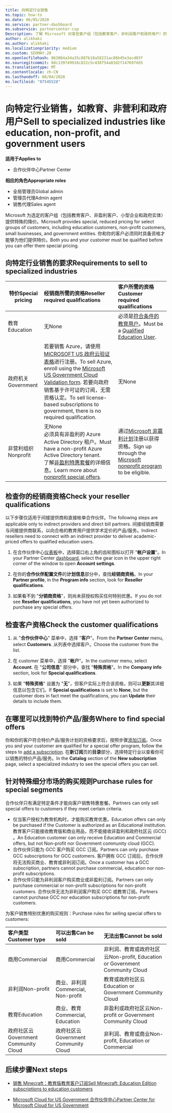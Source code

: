 ```yaml
---
title: 向特定行业销售
ms.topic: how-to
ms.date: 06/05/2020
ms.service: partner-dashboard
ms.subservice: partnercenter-csp
Description: 了解 Microsoft 对某些客户组（包括教育客户、非利润客户和政府用户）的特殊定价的定价。
author: alikhaki
ms.author: alikhaki
ms.localizationpriority: medium
ms.custom: SEOMAY.20
ms.openlocfilehash: 863084a34a35c887b18a58231ac86b45e3acd03f
ms.sourcegitcommit: 8dc139749916c822c5c438f54a03d2f147697dd5
ms.translationtype: MT
ms.contentlocale: zh-CN
ms.lasthandoff: 08/04/2020
ms.locfileid: "87545528"
---
```

# <a name="sell-to-specialized-industries-like-education-non-profit-and-government-users"></a><span data-ttu-id="7ea10-103">向特定行业销售，如教育、非营利和政府用户</span><span class="sxs-lookup"><span data-stu-id="7ea10-103">Sell to specialized industries like education, non-profit, and government users</span></span>

<span data-ttu-id="7ea10-104">**适用于**</span><span class="sxs-lookup"><span data-stu-id="7ea10-104">**Applies to**</span></span>

- <span data-ttu-id="7ea10-105">合作伙伴中心</span><span class="sxs-lookup"><span data-stu-id="7ea10-105">Partner Center</span></span>

<span data-ttu-id="7ea10-106">**相应的角色**</span><span class="sxs-lookup"><span data-stu-id="7ea10-106">**Appropriate roles**</span></span>

- <span data-ttu-id="7ea10-107">全局管理员</span><span class="sxs-lookup"><span data-stu-id="7ea10-107">Global admin</span></span>
- <span data-ttu-id="7ea10-108">管理员代理</span><span class="sxs-lookup"><span data-stu-id="7ea10-108">Admin agent</span></span>
- <span data-ttu-id="7ea10-109">销售代理</span><span class="sxs-lookup"><span data-stu-id="7ea10-109">Sales agent</span></span>

<span data-ttu-id="7ea10-110">Microsoft 为选定的客户组（包括教育客户、非盈利客户、小型企业和政府实体）提供特殊的降价。</span><span class="sxs-lookup"><span data-stu-id="7ea10-110">Microsoft provides special, reduced pricing for select groups of customers, including education customers, non-profit customers, small businesses, and government entities.</span></span> <span data-ttu-id="7ea10-111">你和你的客户必须同时具备资格才能够为他们提供特价。</span><span class="sxs-lookup"><span data-stu-id="7ea10-111">Both you and your customer must be qualified before you can offer them special pricing.</span></span> 

## <a name="requirements-to-sell-to-specialized-industries"></a><span data-ttu-id="7ea10-112">向特定行业销售的要求</span><span class="sxs-lookup"><span data-stu-id="7ea10-112">Requirements to sell to specialized industries</span></span>

|<span data-ttu-id="7ea10-113">**特价**</span><span class="sxs-lookup"><span data-stu-id="7ea10-113">**Special pricing**</span></span>   |<span data-ttu-id="7ea10-114">**经销商所需的资格**</span><span class="sxs-lookup"><span data-stu-id="7ea10-114">**Reseller required qualifications**</span></span>   |<span data-ttu-id="7ea10-115">**客户所需的资格**</span><span class="sxs-lookup"><span data-stu-id="7ea10-115">**Customer required qualifications**</span></span>   |
|----------------------------|:---------------------------------|:------------------------------------------|
|<span data-ttu-id="7ea10-116">教育</span><span class="sxs-lookup"><span data-stu-id="7ea10-116">Education</span></span>   |<span data-ttu-id="7ea10-117">无</span><span class="sxs-lookup"><span data-stu-id="7ea10-117">None</span></span>   | <span data-ttu-id="7ea10-118">必须是[符合条件的教育用户](https://www.microsoftvolumelicensing.com/DocumentSearch.aspx?Mode=3&DocumentTypeId=7)。</span><span class="sxs-lookup"><span data-stu-id="7ea10-118">Must be a [Qualified Education User](https://www.microsoftvolumelicensing.com/DocumentSearch.aspx?Mode=3&DocumentTypeId=7).</span></span>   |
|<span data-ttu-id="7ea10-119">政府机关</span><span class="sxs-lookup"><span data-stu-id="7ea10-119">Government</span></span>   |<span data-ttu-id="7ea10-120">若要销售 Azure，请使用[MICROSOFT US 政府云验证表格](https://azuregov.microsoft.com/csp)进行注册。</span><span class="sxs-lookup"><span data-stu-id="7ea10-120">To sell Azure, enroll using the [Microsoft US Government Cloud Validation form](https://azuregov.microsoft.com/csp).</span></span> <span data-ttu-id="7ea10-121">若要向政府销售基于许可证的订阅，无需资格认定。</span><span class="sxs-lookup"><span data-stu-id="7ea10-121">To sell license-based subscriptions to government, there is no required qualification.</span></span>|   <span data-ttu-id="7ea10-122">无</span><span class="sxs-lookup"><span data-stu-id="7ea10-122">None</span></span>|
|<span data-ttu-id="7ea10-123">非营利组织</span><span class="sxs-lookup"><span data-stu-id="7ea10-123">Nonprofit</span></span>  |<span data-ttu-id="7ea10-124">无</span><span class="sxs-lookup"><span data-stu-id="7ea10-124">None</span></span><br/> <span data-ttu-id="7ea10-125">必须具有非盈利的 Azure Active Directory 租户。</span><span class="sxs-lookup"><span data-stu-id="7ea10-125">Must have a non-profit Azure Active Directory tenant.</span></span><br/> <span data-ttu-id="7ea10-126">了解[非盈利特惠套餐](https://assetsprod.microsoft.com/mpn/nonprofit-skus-in-csp-faq.pdf)的详细信息。</span><span class="sxs-lookup"><span data-stu-id="7ea10-126">Learn more about [nonprofit special offers](https://assetsprod.microsoft.com/mpn/nonprofit-skus-in-csp-faq.pdf).</span></span>   |<span data-ttu-id="7ea10-127">通过[Microsoft 非赢利计划](https://nonprofit.microsoft.com/#/register)注册以获得资格。</span><span class="sxs-lookup"><span data-stu-id="7ea10-127">Sign up through the [Microsoft nonprofit program](https://nonprofit.microsoft.com/#/register) to be eligible.</span></span>   |

## <a name="check-your-reseller-qualifications"></a><span data-ttu-id="7ea10-128">检查你的经销商资格</span><span class="sxs-lookup"><span data-stu-id="7ea10-128">Check your reseller qualifications</span></span>

<span data-ttu-id="7ea10-129">以下步骤仅适用于间接提供商和直接帐单合作伙伴。</span><span class="sxs-lookup"><span data-stu-id="7ea10-129">The following steps are applicable only to indirect providers and direct bill partners.</span></span> <span data-ttu-id="7ea10-130">间接经销商需要与间接提供商联系，以向合格的教育用户提供学术定价的产品/服务。</span><span class="sxs-lookup"><span data-stu-id="7ea10-130">Indirect resellers need to connect with an indirect provider to deliver academic-priced offers to qualified education users.</span></span>

1. <span data-ttu-id="7ea10-131">在合作伙伴中心[仪表板](https://partner.microsoft.com/dashboard)中，选择窗口右上角的齿轮图标以打开 "**帐户设置**"。</span><span class="sxs-lookup"><span data-stu-id="7ea10-131">In your Partner Center [dashboard](https://partner.microsoft.com/dashboard), select the gear icon in the upper right corner of the window to open **Account settings**.</span></span>

2. <span data-ttu-id="7ea10-132">在你的**合作伙伴配置文件**的**计划信息**部分中，查找**经销商资格**。</span><span class="sxs-lookup"><span data-stu-id="7ea10-132">In your **Partner profile**, in the **Program info** section, look for **Reseller qualifications**.</span></span>

3. <span data-ttu-id="7ea10-133">如果看不到 "**分销商资格**"，则尚未获授权购买任何特别优惠。</span><span class="sxs-lookup"><span data-stu-id="7ea10-133">If you do not see **Reseller qualifications**, you have not yet been authorized to purchase any special offers.</span></span>

## <a name="check-the-customer-qualifications"></a><span data-ttu-id="7ea10-134">检查客户资格</span><span class="sxs-lookup"><span data-stu-id="7ea10-134">Check the customer qualifications</span></span>

1. <span data-ttu-id="7ea10-135">从 "**合作伙伴中心**" 菜单中，选择 "**客户**"。</span><span class="sxs-lookup"><span data-stu-id="7ea10-135">From the **Partner Center** menu, select **Customers**.</span></span> <span data-ttu-id="7ea10-136">从列表中选择客户。</span><span class="sxs-lookup"><span data-stu-id="7ea10-136">Choose the customer from the list.</span></span>

2. <span data-ttu-id="7ea10-137">在 customer 菜单中，选择 "**帐户**"。</span><span class="sxs-lookup"><span data-stu-id="7ea10-137">In the customer menu, select **Account**.</span></span> <span data-ttu-id="7ea10-138">在 "**公司信息**" 部分中，查找 "**特殊资格**"。</span><span class="sxs-lookup"><span data-stu-id="7ea10-138">In the **Company info** section, look for **Special qualifications**.</span></span>

3. <span data-ttu-id="7ea10-139">如果 "**特殊资格**" 设置为 "**无**"，但客户实际上符合该资格，则可以**更新**其详细信息以包含它们。</span><span class="sxs-lookup"><span data-stu-id="7ea10-139">If **Special qualifications** is set to **None**, but the customer does in fact meet the qualifications, you can **Update** their details to include them.</span></span>

## <a name="where-to-find-special-offers"></a><span data-ttu-id="7ea10-140">在哪里可以找到特价产品/服务</span><span class="sxs-lookup"><span data-stu-id="7ea10-140">Where to find special offers</span></span>

<span data-ttu-id="7ea10-141">你和你的客户符合特价产品/服务计划的资格要求后，按照步骤[添加订阅](create-a-new-subscription.md)。</span><span class="sxs-lookup"><span data-stu-id="7ea10-141">Once you and your customer are qualified for a special offer program, follow the steps to [add a subscription](create-a-new-subscription.md).</span></span> <span data-ttu-id="7ea10-142">在**新订阅**页的**目录**部分，选择特定行业以查看你可以销售的特价产品/服务。</span><span class="sxs-lookup"><span data-stu-id="7ea10-142">In the **Catalog** section of the **New subscription** page, select a specialized industry to see the special offers you can sell.</span></span>

## <a name="purchase-rules-for-special-segments"></a><span data-ttu-id="7ea10-143">针对特殊细分市场的购买规则</span><span class="sxs-lookup"><span data-stu-id="7ea10-143">Purchase rules for special segments</span></span>

<span data-ttu-id="7ea10-144">合作伙伴只有满足特定条件才能向客户销售特惠套餐。</span><span class="sxs-lookup"><span data-stu-id="7ea10-144">Partners can only sell special offers to customers if they meet certain criteria.</span></span> 

- <span data-ttu-id="7ea10-145">仅当客户授权为教育机构时，才能购买教育优惠。</span><span class="sxs-lookup"><span data-stu-id="7ea10-145">Education offers can only be purchased if the Customer is authorized as an Educational institution.</span></span> <span data-ttu-id="7ea10-146">教育客户只能接收教育版和商业用品，而不能接收非盈利和政府社区云 (GCC) 。</span><span class="sxs-lookup"><span data-stu-id="7ea10-146">An Education customer can only receive Education and Commercial offers, but not Non-profit nor Government community cloud (GCC).</span></span>
- <span data-ttu-id="7ea10-147">合作伙伴只能为 GCC 客户购买 GCC 订阅。</span><span class="sxs-lookup"><span data-stu-id="7ea10-147">Partners can only purchase GCC subscriptions for GCC customers.</span></span> <span data-ttu-id="7ea10-148">客户拥有 GCC 订阅后，合作伙伴将无法购买商业、教育或非利润订阅。</span><span class="sxs-lookup"><span data-stu-id="7ea10-148">Once a customer has a GCC subscription, partners cannot purchase commercial, education nor non-profit subscriptions.</span></span> 
- <span data-ttu-id="7ea10-149">合作伙伴只能为非利润客户购买商业或非盈利订阅。</span><span class="sxs-lookup"><span data-stu-id="7ea10-149">Partners can only purchase commercial or non-profit subscriptions for non-profit customers.</span></span> <span data-ttu-id="7ea10-150">合作伙伴无法为非利润客户购买 GCC 或教育订阅。</span><span class="sxs-lookup"><span data-stu-id="7ea10-150">Partners cannot purchase GCC nor education subscriptions for non-profit customers.</span></span>

<span data-ttu-id="7ea10-151">为客户销售特别优惠的购买规则：</span><span class="sxs-lookup"><span data-stu-id="7ea10-151">Purchase rules for selling special offers to customers:</span></span>

|<span data-ttu-id="7ea10-152">**客户类型**</span><span class="sxs-lookup"><span data-stu-id="7ea10-152">**Customer type**</span></span>   |<span data-ttu-id="7ea10-153">**可以出售**</span><span class="sxs-lookup"><span data-stu-id="7ea10-153">**Can be sold**</span></span>   |<span data-ttu-id="7ea10-154">**无法出售**</span><span class="sxs-lookup"><span data-stu-id="7ea10-154">**Cannot be sold**</span></span>   |
|:----------------------------|:---------------------------------|:------------------------------------------|
| <span data-ttu-id="7ea10-155">商用</span><span class="sxs-lookup"><span data-stu-id="7ea10-155">Commercial</span></span> |<span data-ttu-id="7ea10-156">商用</span><span class="sxs-lookup"><span data-stu-id="7ea10-156">Commercial</span></span> | <span data-ttu-id="7ea10-157">非利润、教育或政府社区云</span><span class="sxs-lookup"><span data-stu-id="7ea10-157">Non-profit, Education or Government Community Cloud</span></span> |
| <span data-ttu-id="7ea10-158">非利润</span><span class="sxs-lookup"><span data-stu-id="7ea10-158">Non-profit</span></span> |<span data-ttu-id="7ea10-159">商业、非利润</span><span class="sxs-lookup"><span data-stu-id="7ea10-159">Commercial, Non-profit</span></span> | <span data-ttu-id="7ea10-160">教育或政府社区云</span><span class="sxs-lookup"><span data-stu-id="7ea10-160">Education or Government Community Cloud</span></span> |
| <span data-ttu-id="7ea10-161">教育</span><span class="sxs-lookup"><span data-stu-id="7ea10-161">Education</span></span> |<span data-ttu-id="7ea10-162">商业、教育</span><span class="sxs-lookup"><span data-stu-id="7ea10-162">Commercial, Education</span></span> | <span data-ttu-id="7ea10-163">非盈利或政府社区云</span><span class="sxs-lookup"><span data-stu-id="7ea10-163">Non-profit or Government Community Cloud</span></span> |
| <span data-ttu-id="7ea10-164">政府社区云</span><span class="sxs-lookup"><span data-stu-id="7ea10-164">Government Community Cloud</span></span> |<span data-ttu-id="7ea10-165">政府社区云</span><span class="sxs-lookup"><span data-stu-id="7ea10-165">Government Community Cloud</span></span> | <span data-ttu-id="7ea10-166">非利润、教育或商业</span><span class="sxs-lookup"><span data-stu-id="7ea10-166">Non-profit, Education or Commercial</span></span> |

## <a name="next-steps"></a><span data-ttu-id="7ea10-167">后续步骤</span><span class="sxs-lookup"><span data-stu-id="7ea10-167">Next steps</span></span>

- [<span data-ttu-id="7ea10-168">销售 Minecraft：教育版教育客户订阅</span><span class="sxs-lookup"><span data-stu-id="7ea10-168">Sell Minecraft: Education Edition subscriptions to education customers</span></span>](minecraft-subscriptions.md)

- [<span data-ttu-id="7ea10-169">Microsoft Cloud for US Government 合作伙伴中心</span><span class="sxs-lookup"><span data-stu-id="7ea10-169">Partner Center for Microsoft Cloud for US Government</span></span>](partner-center-for-microsoft-us-govt-cloud.md)
